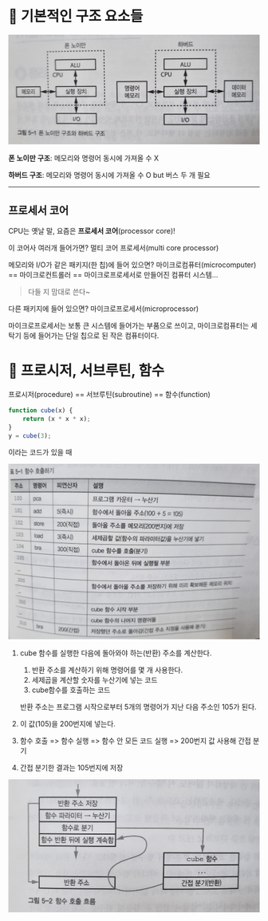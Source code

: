 # 📌 기본적인 구조 요소들

![img_5-1](..\img\img_5-1.jpg)

**폰 노이만 구조**: 메모리와 명령어 동시에 가져올 수 X

**하버드 구조**: 메모리와 명령어 동시에 가져올 수 O but 버스 두 개 필요

---

## 프로세서 코어

CPU는 옛날 말, 요즘은 **프로세서 코어**(processor core)!

이 코어사 여러개 들어가면?  멀티 코어 프로세서(multi core processor)

메모리와 I/O가 같은 패키지(한 칩)에 들어 있으면? 마이크로컴퓨터(microcomputer) == 마이크로컨트롤러 == 마이크로프로세서로 만들어진 컴퓨터 시스템... 

> 다들 지 맘대로 쓴다~

다른 패키지에 들어 있으면? 마이크로프로세서(microprocessor)

마이크로프로세서는 보통 큰 시스템에 들어가는 부품으로 쓰이고, 마이크로컴퓨터는 세탁기 등에 들어가는 단일 칩으로 된 작은 컴퓨터이다.

# 📌 프로시저, 서브루틴, 함수

프로시저(procedure) == 서브루틴(subroutine) == 함수(function)

```javascript
function cube(x) {
    return (x * x * x);
}
y = cube(3);
```

이라는 코드가 있을 때 

![5-1](..\img\table_5-1.jpg)

1. cube 함수를 실행한 다음에 돌아와야 하는(반환) 주소를 계산한다.

   1. 반환 주소를 계산하기 위해 명령어를 몇 개 사용한다.
   2. 세제곱을 계산할 숫자를 누산기에 넣는 코드
   3. cube함수를 호출하는 코드

   반환 주소는 프로그램 시작으로부터 5개의 명령어가 지난 다음 주소인 105가 된다.

2. 이 값(105)을 200번지에 넣는다.

3. 함수 호출 => 함수 실행 => 함수 안 모든 코드 실행 => 200번지 값 사용해 간접 분기

4. 간접 분기한 결과는 105번지에 저장

![5-2](..\img\5-2.jpg)

